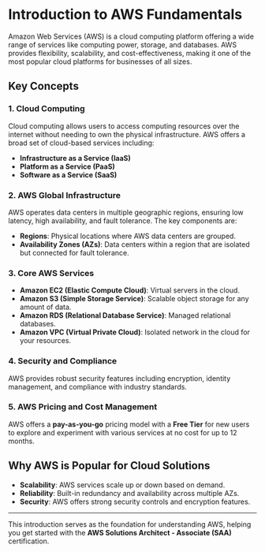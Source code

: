 # Introduction to AWS Fundamentals

Amazon Web Services (AWS) is a cloud computing platform offering a wide range of services like computing power, storage, and databases. AWS provides flexibility, scalability, and cost-effectiveness, making it one of the most popular cloud platforms for businesses of all sizes.

## Key Concepts

### 1. **Cloud Computing**
   Cloud computing allows users to access computing resources over the internet without needing to own the physical infrastructure. AWS offers a broad set of cloud-based services including:
   - **Infrastructure as a Service (IaaS)**
   - **Platform as a Service (PaaS)**
   - **Software as a Service (SaaS)**

### 2. **AWS Global Infrastructure**
   AWS operates data centers in multiple geographic regions, ensuring low latency, high availability, and fault tolerance. The key components are:
   - **Regions**: Physical locations where AWS data centers are grouped.
   - **Availability Zones (AZs)**: Data centers within a region that are isolated but connected for fault tolerance.

### 3. **Core AWS Services**
   - **Amazon EC2 (Elastic Compute Cloud)**: Virtual servers in the cloud.
   - **Amazon S3 (Simple Storage Service)**: Scalable object storage for any amount of data.
   - **Amazon RDS (Relational Database Service)**: Managed relational databases.
   - **Amazon VPC (Virtual Private Cloud)**: Isolated network in the cloud for your resources.

### 4. **Security and Compliance**
   AWS provides robust security features including encryption, identity management, and compliance with industry standards.

### 5. **AWS Pricing and Cost Management**
   AWS offers a **pay-as-you-go** pricing model with a **Free Tier** for new users to explore and experiment with various services at no cost for up to 12 months.

## Why AWS is Popular for Cloud Solutions

- **Scalability**: AWS services scale up or down based on demand.
- **Reliability**: Built-in redundancy and availability across multiple AZs.
- **Security**: AWS offers strong security controls and encryption features.

---

This introduction serves as the foundation for understanding AWS, helping you get started with the **AWS Solutions Architect - Associate (SAA)** certification.
